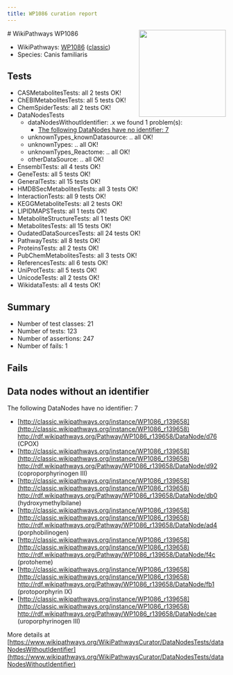```yaml
---
title: WP1086 curation report
---
```


<img style="float: right; width: 200px" src="https://upload.wikimedia.org/wikipedia/commons/thumb/8/83/Wplogo_with_text_500.png/640px-Wplogo_with_text_500.png" />
# WikiPathways WP1086

* WikiPathways: [WP1086](https://wikipathways.org/pathways/WP1086) ([classic](https://classic.wikipathways.org/instance/WP1086))
* Species: Canis familiaris
## Tests
* CASMetabolitesTests: all 2 tests OK!
* ChEBIMetabolitesTests: all 5 tests OK!
* ChemSpiderTests: all 2 tests OK!
* DataNodesTests
    * dataNodesWithoutIdentifier: .x we found 1 problem(s):
        * [The following DataNodes have no identifier: 7](#d2d32fa6)
    * unknownTypes_knownDatasource: .. all OK!
    * unknownTypes: .. all OK!
    * unknownTypes_Reactome: .. all OK!
    * otherDataSource: .. all OK!
* EnsemblTests: all 4 tests OK!
* GeneTests: all 5 tests OK!
* GeneralTests: all 15 tests OK!
* HMDBSecMetabolitesTests: all 3 tests OK!
* InteractionTests: all 9 tests OK!
* KEGGMetaboliteTests: all 2 tests OK!
* LIPIDMAPSTests: all 1 tests OK!
* MetaboliteStructureTests: all 1 tests OK!
* MetabolitesTests: all 15 tests OK!
* OudatedDataSourcesTests: all 24 tests OK!
* PathwayTests: all 8 tests OK!
* ProteinsTests: all 2 tests OK!
* PubChemMetabolitesTests: all 3 tests OK!
* ReferencesTests: all 6 tests OK!
* UniProtTests: all 5 tests OK!
* UnicodeTests: all 2 tests OK!
* WikidataTests: all 4 tests OK!


## Summary

* Number of test classes: 21
* Number of tests: 123
* Number of assertions: 247
* Number of fails: 1

## Fails

<a name="d2d32fa6" />

## Data nodes without an identifier

The following DataNodes have no identifier: 7

* [http://classic.wikipathways.org/instance/WP1086_r139658](http://classic.wikipathways.org/instance/WP1086_r139658) http://rdf.wikipathways.org/Pathway/WP1086_r139658/DataNode/d76 (CPOX)
* [http://classic.wikipathways.org/instance/WP1086_r139658](http://classic.wikipathways.org/instance/WP1086_r139658) http://rdf.wikipathways.org/Pathway/WP1086_r139658/DataNode/d92 (coproporphyrinogen III)
* [http://classic.wikipathways.org/instance/WP1086_r139658](http://classic.wikipathways.org/instance/WP1086_r139658) http://rdf.wikipathways.org/Pathway/WP1086_r139658/DataNode/db0 (hydroxymethylbilane)
* [http://classic.wikipathways.org/instance/WP1086_r139658](http://classic.wikipathways.org/instance/WP1086_r139658) http://rdf.wikipathways.org/Pathway/WP1086_r139658/DataNode/ad4 (porphobilinogen)
* [http://classic.wikipathways.org/instance/WP1086_r139658](http://classic.wikipathways.org/instance/WP1086_r139658) http://rdf.wikipathways.org/Pathway/WP1086_r139658/DataNode/f4c (protoheme)
* [http://classic.wikipathways.org/instance/WP1086_r139658](http://classic.wikipathways.org/instance/WP1086_r139658) http://rdf.wikipathways.org/Pathway/WP1086_r139658/DataNode/fb1 (protoporphyrin IX)
* [http://classic.wikipathways.org/instance/WP1086_r139658](http://classic.wikipathways.org/instance/WP1086_r139658) http://rdf.wikipathways.org/Pathway/WP1086_r139658/DataNode/cae (uroporphyrinogen III)


More details at [https://www.wikipathways.org/WikiPathwaysCurator/DataNodesTests/dataNodesWithoutIdentifier](https://www.wikipathways.org/WikiPathwaysCurator/DataNodesTests/dataNodesWithoutIdentifier)

